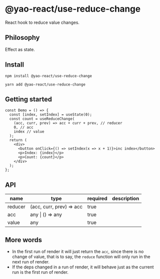 # @yao-react/use-reduce-change

React hook to reduce value changes.

## Philosophy

Effect as state.

## Install

```
npm install @yao-react/use-reduce-change
```

```
yarn add @yao-react/use-reduce-change
```

## Getting started

```tsx
const Demo = () => {
  const [index, setIndex] = useState(0);
  const count = useReduceChange(
    (acc, curr, prev) => acc + curr + prev, // reducer
    0, // acc
    index // value
  );
  return (
    <div>
      <button onClick={() => setIndex(x => x + 1)}>inc index</button>
      <p>Index: {index}</p>
      <p>Count: {count}</p>
    </div>
  );
};
```

## API

| name    | type                     | required | description |
| ------- | ------------------------ | -------- | ----------- |
| reducer | (acc, curr, prev) => acc | true     |             |
| acc     | any \| () => any         | true     |             |
| value   | any                      | true     |             |

## More words

- In the first run of render it will just return the `acc`, since there is no change of value, that is to say, the `reduce`
function will only run in the next run of render. 
- If the deps changed in a run of render, it will behave just as the current run is the first run of render.
